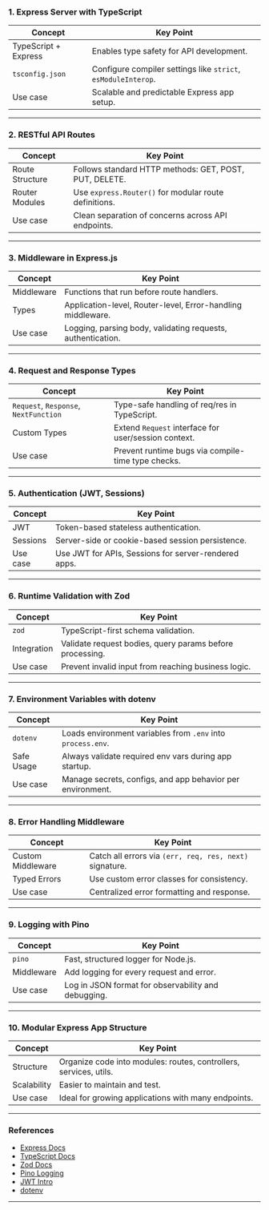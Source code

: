 ### **1. Express Server with TypeScript**
| Concept | Key Point |
|--------|-----------|
| TypeScript + Express | Enables type safety for API development. |
| `tsconfig.json` | Configure compiler settings like `strict`, `esModuleInterop`. |
| Use case | Scalable and predictable Express app setup. |

---

### **2. RESTful API Routes**
| Concept | Key Point |
|--------|-----------|
| Route Structure | Follows standard HTTP methods: GET, POST, PUT, DELETE. |
| Router Modules | Use `express.Router()` for modular route definitions. |
| Use case | Clean separation of concerns across API endpoints. |

---

### **3. Middleware in Express.js**
| Concept | Key Point |
|--------|-----------|
| Middleware | Functions that run before route handlers. |
| Types | Application-level, Router-level, Error-handling middleware. |
| Use case | Logging, parsing body, validating requests, authentication. |

---

### **4. Request and Response Types**
| Concept | Key Point |
|--------|-----------|
| `Request`, `Response`, `NextFunction` | Type-safe handling of req/res in TypeScript. |
| Custom Types | Extend `Request` interface for user/session context. |
| Use case | Prevent runtime bugs via compile-time type checks. |

---

### **5. Authentication (JWT, Sessions)**
| Concept | Key Point |
|--------|-----------|
| JWT | Token-based stateless authentication. |
| Sessions | Server-side or cookie-based session persistence. |
| Use case | Use JWT for APIs, Sessions for server-rendered apps. |

---

### **6. Runtime Validation with Zod**
| Concept | Key Point |
|--------|-----------|
| `zod` | TypeScript-first schema validation. |
| Integration | Validate request bodies, query params before processing. |
| Use case | Prevent invalid input from reaching business logic. |

---

### **7. Environment Variables with dotenv**
| Concept | Key Point |
|--------|-----------|
| `dotenv` | Loads environment variables from `.env` into `process.env`. |
| Safe Usage | Always validate required env vars during app startup. |
| Use case | Manage secrets, configs, and app behavior per environment. |

---

### **8. Error Handling Middleware**
| Concept | Key Point |
|--------|-----------|
| Custom Middleware | Catch all errors via `(err, req, res, next)` signature. |
| Typed Errors | Use custom error classes for consistency. |
| Use case | Centralized error formatting and response. |

---

### **9. Logging with Pino**
| Concept | Key Point |
|--------|-----------|
| `pino` | Fast, structured logger for Node.js. |
| Middleware | Add logging for every request and error. |
| Use case | Log in JSON format for observability and debugging. |

---

### **10. Modular Express App Structure**
| Concept | Key Point |
|--------|-----------|
| Structure | Organize code into modules: routes, controllers, services, utils. |
| Scalability | Easier to maintain and test. |
| Use case | Ideal for growing applications with many endpoints. |

---

### **References**
- [Express Docs](https://expressjs.com/)
- [TypeScript Docs](https://www.typescriptlang.org/docs/)
- [Zod Docs](https://zod.dev/)
- [Pino Logging](https://getpino.io/)
- [JWT Intro](https://jwt.io/introduction)
- [dotenv](https://www.npmjs.com/package/dotenv)

---
